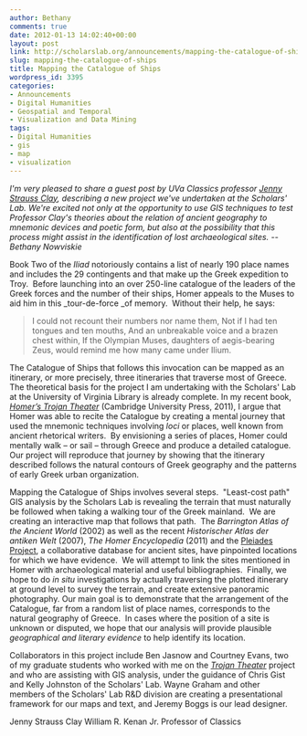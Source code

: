 ```yaml
---
author: Bethany
comments: true
date: 2012-01-13 14:02:40+00:00
layout: post
link: http://scholarslab.org/announcements/mapping-the-catalogue-of-ships/
slug: mapping-the-catalogue-of-ships
title: Mapping the Catalogue of Ships
wordpress_id: 3395
categories:
- Announcements
- Digital Humanities
- Geospatial and Temporal
- Visualization and Data Mining
tags:
- Digital Humanities
- gis
- map
- visualization
---
```


_I'm very pleased to share a guest post by UVa Classics professor [Jenny Strauss Clay](http://www.virginia.edu/classics/clay.html), describing a new project we've undertaken at the Scholars' Lab.  We're excited not only at the opportunity to use GIS techniques to test Professor Clay's theories about the relation of ancient geography to mnemonic devices and poetic form, but also at the possibility that this process might assist in the identification of lost archaeological sites. -- Bethany Nowviskie_

Book Two of the _Iliad_ notoriously contains a list of nearly 190 place names and includes the 29 contingents and that make up the Greek expedition to Troy.  Before launching into an over 250-line catalogue of the leaders of the Greek forces and the number of their ships, Homer appeals to the Muses to aid him in this _tour-de-force _of memory.  Without their help, he says:



<blockquote>I could not recount their numbers nor name them,
Not if I had ten tongues and ten mouths,
And an unbreakable voice and a brazen chest within,
If the Olympian Muses, daughters of aegis-bearing
Zeus, would remind me how many came under Ilium.</blockquote>



The Catalogue of Ships that follows this invocation can be mapped as an itinerary, or more precisely, three itineraries that traverse most of Greece.  The theoretical basis for the project I am undertaking with the Scholars' Lab at the University of Virginia Library is already complete. In my recent book, _[Homer’s Trojan Theater](http://books.google.com/books/about/Homer_s_Trojan_Theater.html?id=d8JTqjNWHOsC)_ (Cambridge University Press, 2011), I argue that Homer was able to recite the Catalogue by creating a mental journey that used the mnemonic techniques involving _loci_ or places, well known from ancient rhetorical writers.  By envisioning a series of places, Homer could mentally walk – or sail – through Greece and produce a detailed catalogue. Our project will reproduce that journey by showing that the itinerary described follows the natural contours of Greek geography and the patterns of early Greek urban organization.

Mapping the Catalogue of Ships involves several steps.  "Least-cost path" GIS analysis by the Scholars Lab is revealing the terrain that must naturally be followed when taking a walking tour of the Greek mainland.  We are creating an interactive map that follows that path.  The _Barrington Atlas of the Ancient World_ (2002) as well as the recent _Historischer Atlas der antiken Welt_ (2007), _The Homer Encyclopedia_ (2011) and the [Pleiades Project](http://pleiades.stoa.org/), a collaborative database for ancient sites, have pinpointed locations for which we have evidence.  We will attempt to link the sites mentioned in Homer with archaeological material and useful bibliographies.  Finally, we hope to do _in situ_ investigations by actually traversing the plotted itinerary at ground level to survey the terrain, and create extensive panoramic photography. Our main goal is to demonstrate that the arrangement of the Catalogue, far from a random list of place names, corresponds to the natural geography of Greece.  In cases where the position of a site is unknown or disputed, we hope that our analysis will provide plausible _geographical and literary evidence_ to help identify its location.

Collaborators in this project include Ben Jasnow and Courtney Evans, two of my graduate students who worked with me on the _[Trojan Theater](www.homerstrojantheater.org)_ project and who are assisting with GIS analysis, under the guidance of Chris Gist and Kelly Johnston of the Scholars' Lab. Wayne Graham and other members of the Scholars' Lab R&D division are creating a presentational framework for our maps and text, and Jeremy Boggs is our lead designer.

Jenny Strauss Clay
William R. Kenan Jr. Professor of Classics
